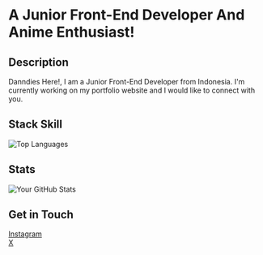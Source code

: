 # A Junior Front-End Developer And Anime Enthusiast!

<!--
**Danndifadila/Danndifadila** is a ✨ _special_ ✨ repository because its `README.md` (this file) appears on your GitHub profile.

Here are some ideas to get you started:

- 🔭 I’m currently working on ...
- 🌱 I’m currently learning ...
- 👯 I’m looking to collaborate on ...
- 🤔 I’m looking for help with ...
- 💬 Ask me about ...
- 📫 How to reach me: ...
- 😄 Pronouns: ...
- ⚡ Fun fact: ...
-->

## Description
Danndies Here!, I am a Junior Front-End Developer from Indonesia. I'm currently working on my portfolio website and I would like to connect with you.

## Stack Skill
![Top Languages](https://github-readme-stats.vercel.app/api/top-langs/?username=Danndifadila&layout=compact&theme=synthwave)


## Stats
![Your GitHub Stats](https://github-readme-stats.vercel.app/api?username=Danndifadila&show_icons=true&theme=synthwave)

## Get in Touch
[Instagram](https://www.instagram.com/danndi_fadila/)<br>
[X](https://x.com/Dann_Danndy)

